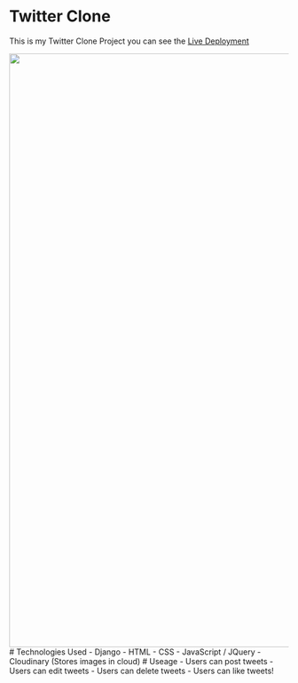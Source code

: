 # Twitter Clone
This is my Twitter Clone Project you can see the [Live Deployment](https://twitter-clone-kristian.herokuapp.com/)

<img src="https://user-images.githubusercontent.com/63208682/165980520-21e2e140-101a-4841-86bb-99efa165ddff.PNG" width="1068">
# Technologies Used
 - Django
 - HTML
 - CSS
 - JavaScript / JQuery
 - Cloudinary (Stores images in cloud)
 # Useage
  - Users can post tweets
  - Users can edit tweets
  - Users can delete tweets
  - Users can like tweets!
 
